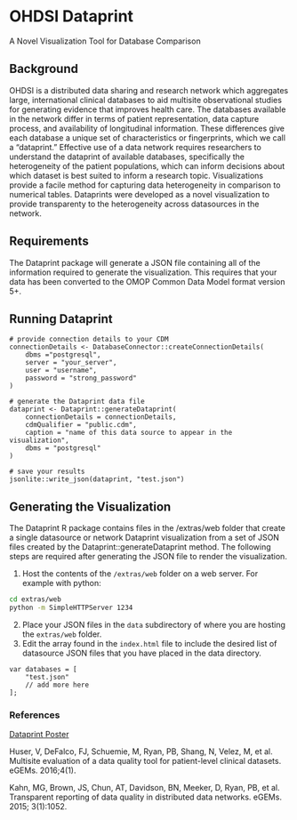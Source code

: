 # OHDSI Dataprint
A Novel Visualization Tool for Database Comparison

## Background
OHDSI is a distributed data sharing and research network which aggregates large, international clinical databases to aid  multisite observational studies for generating evidence that improves health care. The databases available in the network
differ in terms of patient representation, data capture process, and availability of longitudinal information. These differences give each database a unique set of characteristics or fingerprints, which we call a “dataprint.” Effective use of a data network requires researchers to understand the dataprint of available databases, specifically the heterogeneity of the patient populations, which can inform decisions about which dataset is best suited to inform a research topic. Visualizations provide a facile method for capturing data heterogeneity in comparison to numerical tables. Dataprints were developed as a novel visualization to provide transparenty to the heterogeneity across datasources in the network.

## Requirements
The Dataprint package will generate a JSON file containing all of the information required to generate the visualization.  This requires that your data has been converted to the OMOP Common Data Model format version 5+.

## Running Dataprint
```{r}
# provide connection details to your CDM
connectionDetails <- DatabaseConnector::createConnectionDetails(
	dbms ="postgresql",
	server = "your_server",
	user = "username",
	password = "strong_password"
)

# generate the Dataprint data file
dataprint <- Dataprint::generateDataprint(
	connectionDetails = connectionDetails, 
	cdmQualifier = "public.cdm", 
	caption = "name of this data source to appear in the visualization", 
	dbms = "postgresql"
)

# save your results
jsonlite::write_json(dataprint, "test.json")
```
## Generating the Visualization
The Dataprint R package contains files in the /extras/web folder that create a single datasource or network Dataprint visualization from a set of JSON files created by the Dataprint::generateDataprint method.  The following steps are required after generating the JSON file to render the visualization.

1. Host the contents of the `/extras/web` folder on a web server. For example with python:
```bash
cd extras/web
python -m SimpleHTTPServer 1234
```
2. Place your JSON files in the `data` subdirectory of where you are hosting the `extras/web` folder.
3. Edit the array found in the `index.html` file to include the desired list of datasource JSON files that you have placed in the data directory.

```{javascript}
var databases = [
	"test.json"
	// add more here
]; 
```

### References

[Dataprint Poster](http://www.ohdsi.org/web/wiki/lib/exe/fetch.php?media=resources:abstract_dataprint_ohdsi_defalco.pdf)

Huser, V, DeFalco, FJ, Schuemie, M, Ryan, PB, Shang, N, Velez, M, et al. Multisite evaluation of a data quality tool
for patient-level clinical datasets. eGEMs. 2016;4(1).

Kahn, MG, Brown, JS, Chun, AT, Davidson, BN, Meeker, D, Ryan, PB, et al. Transparent reporting of data quality
in distributed data networks. eGEMs. 2015; 3(1):1052.

